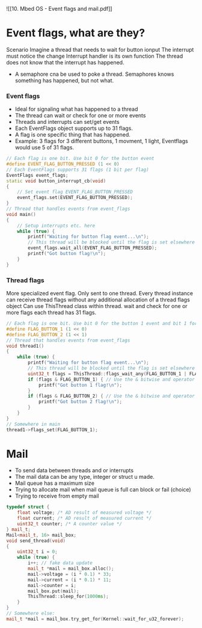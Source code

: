 ![[10. Mbed OS - Event flags and mail.pdf]]

# Event flags, what are they?
Scenario
Imagine a thread that needs to wait for button ionput
The interrupt must notice the change
Interrupt handler is its own function
The thread does not know that the interrupt has happened.
- A semaphore cna be used to poke a thread. Semaphores knows something has happened, but not what.
### Event flags
- Ideal for signaling what has happened to a thread
- The thread can wait or check for one or more events
- Threads and interrupts can set/get events
- Each EventFlags object supports up to 31 flags.
- A flag is one specific thing that has happened.
- Example: 3 flags for 3 different buttons, 1 movment, 1 light, Eventflags would use 5 of 31 flags.
```cpp
// Each flag is one bit. Use bit 0 for the button event
#define EVENT_FLAG_BUTTON_PRESSED (1 << 0)
// Each EventFlags supports 31 flags (1 bit per flag)
EventFlags event_flags;
static void button_interrupt_cb(void)
{
	// Set event flag EVENT_FLAG_BUTTON_PRESSED
	event_flags.set(EVENT_FLAG_BUTTON_PRESSED);
}
// Thread that handles events from event_flags
void main()
{
	// Setup interrupts etc. here
	while (true) {
		printf("Waiting for button flag event...\n");
		// This thread will be blocked until the flag is set elsewhere
		event_flags.wait_all(EVENT_FLAG_BUTTON_PRESSED);
		printf("Got button flag!\n");
	}
}
```
### Thread flags
More specialized event flag. Only sent to one thread. 
Every thread instance can receive thread flags without any additional allocation of a thread flags object
Can use ThisThread class within thread.
wait and check for one or more flags
each thread has 31 flags.

```cpp
// Each flag is one bit. Use bit 0 for the button 1 event and bit 1 for the button 2 event
#define FLAG_BUTTON_1 (1 << 0)
#define FLAG_BUTTON_2 (1 << 1)
// Thread that handles events from event_flags
void thread1()
{
	while (true) {
		printf("Waiting for button flag event...\n");
		// This thread will be blocked until the flag is set elsewhere
		uint32_t flags = ThisThread::flags_wait_any(FLAG_BUTTON_1 | FLAG_BUTTON_2);
		if (flags & FLAG_BUTTON_1) { // Use the & bitwise and operator to check if a bit is set
			printf("Got button 1 flag!\n");
		}
		if (flags & FLAG_BUTTON_2) { // Use the & bitwise and operator to check if a bit is set
			printf("Got button 2 flag!\n");
		}
	}
}
// Somewhere in main
thread1->flags_set(FLAG_BUTTON_1);
```

# Mail
- To send data between threads and or interrupts
- The mail data can be any type, integer or struct u made.
- Mail queue has a maximum size
- Trying to allocate mail when mail queue is full can block or fail (choice)
- Trying to receive from empty mail
```cpp
typedef struct {
	float voltage; /* AD result of measured voltage */
	float current; /* AD result of measured current */
	uint32_t counter; /* A counter value */
} mail_t;
Mail<mail_t, 16> mail_box;
void send_thread(void)
{
	uint32_t i = 0;
	while (true) {
		i++; // fake data update
		mail_t *mail = mail_box.alloc();
		mail->voltage = (i * 0.1) * 33;
		mail->current = (i * 0.1) * 11;
		mail->counter = i;
		mail_box.put(mail);
		ThisThread::sleep_for(1000ms);
	}
}
// Somewhere else:
mail_t *mail = mail_box.try_get_for(Kernel::wait_for_u32_forever);
```


